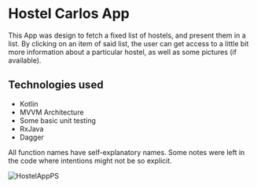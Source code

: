 # Hostel Carlos App

This App was design to fetch a fixed list of hostels, and present them in a list.
By clicking on an item of said list, the user can get access to a little bit more information about a particular hostel, as well as some pictures (if available).


## Technologies used

- Kotlin
- MVVM Architecture
- Some basic unit testing
- RxJava
- Dagger

All function names have self-explanatory names.
Some notes were left in the code where intentions might not be so explicit.

![HostelAppPS](https://github.com/CarlosVazAlves/HostelCarlos/assets/55634585/1f7dd233-66d6-4c6f-903a-390d1f294507)

